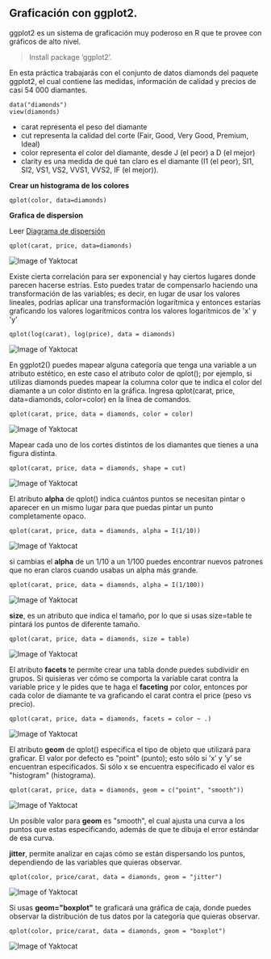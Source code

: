 ## Graficación con ggplot2.

ggplot2 es un sistema de graficación muy poderoso en R que te provee con gráficos de alto nivel.

> Install package ‘ggplot2’.

En esta práctica trabajarás con el conjunto de datos diamonds del paquete ggplot2, el cual contiene las medidas, información de calidad y precios de casi 54 000 diamantes.

```
data("diamonds")
view(diamonds)
```
* carat representa el peso del diamante
* cut representa la calidad del corte (Fair, Good, Very Good, Premium, Ideal)
* color representa el color del diamante, desde J (el peor) a D (el mejor)
* clarity es una medida de qué tan claro es el diamante (I1 (el peor), SI1, SI2, VS1, VS2, VVS1, VVS2, IF (el mejor)).

**Crear un histograma de los colores**
```
qplot(color, data=diamonds)
```
**Grafica de dispersion**

Leer [Diagrama de dispersión](https://es.wikipedia.org/wiki/Diagrama_de_dispersi%C3%B3n)
```
qplot(carat, price, data=diamonds)
```

![Image of Yaktocat](https://github.com/jamserv/coursera/blob/master/intro-data-science-programacion-estadistica-r/graphics-ggplots2/img/Rplot.png)

Existe cierta correlación para ser exponencial y hay ciertos lugares donde parecen hacerse estrías. Esto puedes tratar de compensarlo haciendo una transformación de las variables; es decir, en lugar de usar los valores lineales, podrías aplicar una transformación logarítmica y entonces estarías graficando los valores logarítmicos contra los valores logarítmicos de  'x' y 'y'
```
qplot(log(carat), log(price), data = diamonds)
```
![Image of Yaktocat](https://github.com/jamserv/coursera/blob/master/intro-data-science-programacion-estadistica-r/graphics-ggplots2/img/2.png)

En ggplot2() puedes mapear alguna categoría que tenga una variable a un atributo estético, en este caso el atributo color de qplot(); por ejemplo, si utilizas diamonds puedes mapear la columna color que te indica el color del diamante a un color distinto en la gráfica. Ingresa qplot(carat, price, data=diamonds, color=color) en la línea de comandos.
```
qplot(carat, price, data = diamonds, color = color)
```
![Image of Yaktocat](https://github.com/jamserv/coursera/blob/master/intro-data-science-programacion-estadistica-r/graphics-ggplots2/img/3.png)

Mapear cada uno de los cortes distintos de los diamantes que tienes a una figura distinta.
```
qplot(carat, price, data = diamonds, shape = cut)
```
![Image of Yaktocat](https://github.com/jamserv/coursera/blob/master/intro-data-science-programacion-estadistica-r/graphics-ggplots2/img/4.png)

El atributo **alpha** de qplot() indica cuántos puntos se necesitan pintar o aparecer en un mismo lugar para que puedas pintar un punto completamente opaco.
```
qplot(carat, price, data = diamonds, alpha = I(1/10))
```
![Image of Yaktocat](https://github.com/jamserv/coursera/blob/master/intro-data-science-programacion-estadistica-r/graphics-ggplots2/img/5.png)

si cambias el **alpha** de un 1/10 a un 1/100 puedes encontrar nuevos patrones que no eran claros cuando usabas un alpha más grande.
```
qplot(carat, price, data = diamonds, alpha = I(1/100))
```
![Image of Yaktocat](https://github.com/jamserv/coursera/blob/master/intro-data-science-programacion-estadistica-r/graphics-ggplots2/img/6.png)

**size**, es un atributo que indica el tamaño, por lo que si usas size=table te pintará los puntos de diferente tamaño.

```
qplot(carat, price, data = diamonds, size = table)
```
![Image of Yaktocat](https://github.com/jamserv/coursera/blob/master/intro-data-science-programacion-estadistica-r/graphics-ggplots2/img/7.png)

El atributo **facets** te permite crear una tabla donde puedes subdividir en grupos. Si quisieras ver cómo se comporta la variable carat contra la variable price y le pides que te haga el **faceting** por color, entonces por cada color de diamante te va graficando el carat contra el price (peso vs precio).

```
qplot(carat, price, data = diamonds, facets = color ~ .)
```
![Image of Yaktocat](https://github.com/jamserv/coursera/blob/master/intro-data-science-programacion-estadistica-r/graphics-ggplots2/img/8.png)

El atributo **geom** de qplot() especifica el tipo de objeto que utilizará para graficar. El valor por defecto es "point" (punto); esto sólo si ’x’ y ‘y’ se encuentran especificados. Si sólo x se encuentra especificado el valor es "histogram" (histograma).
```
qplot(carat, price, data = diamonds, geom = c("point", "smooth"))
```
![Image of Yaktocat](https://github.com/jamserv/coursera/blob/master/intro-data-science-programacion-estadistica-r/graphics-ggplots2/img/9.png)

Un posible valor para **geom** es "smooth", el cual ajusta una curva a los puntos que estas especificando, además de que te dibuja el error estándar de esa curva.

**jitter**,  permite analizar en cajas cómo se están dispersando los puntos, dependiendo de las variables que quieras observar.
```
qplot(color, price/carat, data = diamonds, geom = "jitter")
```
![Image of Yaktocat](https://github.com/jamserv/coursera/blob/master/intro-data-science-programacion-estadistica-r/graphics-ggplots2/img/10.png)

Si usas **geom="boxplot"** te graficará una gráfica de caja, donde puedes observar la distribución de tus datos por la categoría que quieras observar.
```
qplot(color, price/carat, data = diamonds, geom = "boxplot")
```
![Image of Yaktocat](https://github.com/jamserv/coursera/blob/master/intro-data-science-programacion-estadistica-r/graphics-ggplots2/img/11.png)